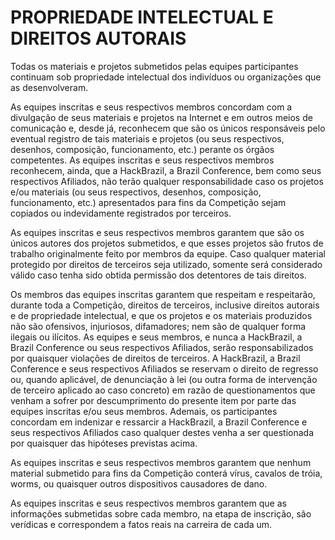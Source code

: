 # PROPRIEDADE INTELECTUAL E DIREITOS AUTORAIS

Todas os materiais e projetos submetidos pelas equipes participantes continuam sob propriedade intelectual dos indivíduos ou organizações que as desenvolveram.



As equipes inscritas e seus respectivos membros concordam com a divulgação de seus materiais e projetos na Internet e em outros meios de comunicação e, desde já, reconhecem que são os únicos responsáveis pelo eventual registro de tais materiais e projetos \(ou seus respectivos, desenhos, composição, funcionamento, etc.\) perante os órgãos competentes. As equipes inscritas e seus respectivos membros reconhecem, ainda, que a HackBrazil, a Brazil Conference, bem como seus respectivos Afiliados, não terão qualquer responsabilidade caso os projetos e/ou materiais \(ou seus respectivos, desenhos, composição, funcionamento, etc.\) apresentados para fins da Competição sejam copiados ou indevidamente registrados por terceiros.



As equipes inscritas e seus respectivos membros garantem que são os únicos autores dos projetos submetidos, e que esses projetos são frutos de trabalho originalmente feito por membros da equipe. Caso qualquer material protegido por direitos de terceiros seja utilizado, somente será considerado válido caso tenha sido obtida permissão dos detentores de tais direitos.



Os membros das equipes inscritas garantem que respeitam e respeitarão, durante toda a Competição, direitos de terceiros, inclusive direitos autorais e de propriedade intelectual, e que os projetos e os materiais produzidos não são ofensivos, injuriosos, difamadores; nem são de qualquer forma ilegais ou ilícitos. As equipes e seus membros, e nunca a HackBrazil, a Brazil Conference ou seus respectivos Afiliados, serão responsabilizados por quaisquer violações de direitos de terceiros. A HackBrazil, a Brazil Conference e seus respectivos Afiliados se reservam o direito de regresso ou, quando aplicável, de denunciação à lei \(ou outra forma de intervenção de terceiro aplicado ao caso concreto\) em razão de questionamentos que venham a sofrer por descumprimento do presente item por parte das equipes inscritas e/ou seus membros. Ademais, os participantes concordam em indenizar e ressarcir a HackBrazil, a Brazil Conference e seus respectivos Afiliados caso qualquer destes venha a ser questionada por quaisquer das hipóteses previstas acima.



As equipes inscritas e seus respectivos membros garantem que nenhum material submetido para fins da Competição conterá vírus, cavalos de tróia, worms, ou quaisquer outros dispositivos causadores de dano.



As equipes inscritas e seus respectivos membros garantem que as informações submetidas sobre cada membro, na etapa de inscrição, são verídicas e correspondem a fatos reais na carreira de cada um.


